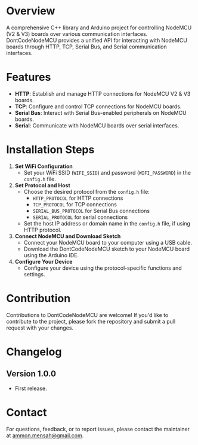 
# Overview
A comprehensive C++ library and Arduino project for controlling NodeMCU (V2 & V3) boards over various communication interfaces.
DontCodeNodeMCU provides a unified API for interacting with NodeMCU boards through HTTP, TCP, Serial Bus, and Serial communication interfaces.

# Features

* **HTTP**: Establish and manage HTTP connections for NodeMCU V2 & V3 boards.
* **TCP**: Configure and control TCP connections for NodeMCU boards.
* **Serial Bus**: Interact with Serial Bus-enabled peripherals on NodeMCU boards.
* **Serial**: Communicate with NodeMCU boards over serial interfaces.

# Installation Steps

1. **Set WiFi Configuration**
	* Set your WiFi SSID (`WIFI_SSID`) and password (`WIFI_PASSWORD`) in the `config.h` file.
2. **Set Protocol and Host**
	* Choose the desired protocol from the `config.h` file:
		+ `HTTP_PROTOCOL` for HTTP connections
		+ `TCP_PROTOCOL` for TCP connections
		+ `SERIAL_BUS_PROTOCOL` for Serial Bus connections
		+ `SERIAL_PROTOCOL` for serial connections
	* Set the host IP address or domain name in the `config.h` file, if using HTTP protocol.
3. **Connect NodeMCU and Download Sketch**
	* Connect your NodeMCU board to your computer using a USB cable.
	* Download the DontCodeNodeMCU sketch to your NodeMCU board using the Arduino IDE.
4. **Configure Your Device**
	* Configure your device using the protocol-specific functions and settings.

# Contribution
Contributions to DontCodeNodeMCU are welcome! If you'd like to contribute to the project, please fork the repository and submit a pull request with your changes.

# Changelog
**Version 1.0.0**
---
- First release.

# Contact
For questions, feedback, or to report issues, please contact the maintainer at ammon.mensah@gmail.com.